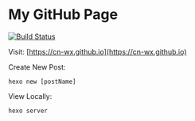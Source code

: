 # My GitHub Page

[![Build Status](https://travis-ci.org/cn-wx/cn-wx.github.io.svg?branch=hexo)](https://travis-ci.org/cn-wx/cn-wx.github.io)

Visit: [https://cn-wx.github.io](https://cn-wx.github.io)

Create New Post:
```
hexo new [postName]
```


View Locally:
```
hexo server
```